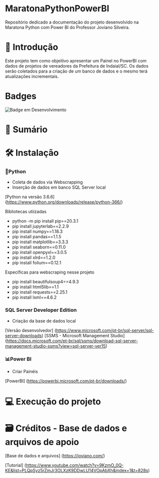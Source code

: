 # MaratonaPythonPowerBI
Repositório dedicado a documentação do projeto desenvolvido na Maratona Python com Power BI do Professor Joviano Silveira.

# 🎯 Introdução

Este projeto tem como objeitivo apresentar um Painel no PowerBI com dados de projetos de vereadores da Prefeitura de Indaial/SC. Os dados serão coletados para a criação de um banco de dados e o mesmo terá atualizações incrementais.

# Badges

![Badge em Desenvolvimento](http://img.shields.io/static/v1?label=STATUS&message=EM%20DESENVOLVIMENTO&color=GREEN&style=for-the-badge)


# 📍 Sumário

# 🛠️ Instalação

### 🐍Python
- Coleta de dados via Webscrapping
- Inserção de dados em banco SQL Server local

[Python na versão 3.6.6] (https://www.python.org/downloads/release/python-366/)

Bibliotecas utiizadas

- python -m pip install pip==20.3.1
- pip install jupyterlab==2.2.9
- pip install numpy==1.18.3
- pip install pandas==1.1.5
- pip install matplotlib==3.3.3
- pip install seaborn==0.11.0
- pip install openpyxl==3.0.5
- pip install xlrd==1.2.0
- pip install folium==0.12.1

Específicas para webscraping nesse projeto

- pip install beautifulsoup4==4.9.3
- pip install html5lib==1.1
- pip install requests==2.25.1
- pip install lxml==4.6.2


### SQL Server Developer Edition
- Criação da base de dados local

[Versão desenvolvedor] (https://www.microsoft.com/pt-br/sql-server/sql-server-downloads)
[SSMS - Microsoft Management Studio] (https://docs.microsoft.com/pt-br/sql/ssms/download-sql-server-management-studio-ssms?view=sql-server-ver15)


### 📊Power BI
- Criar Painéis

[PowerBI] (https://powerbi.microsoft.com/pt-br/downloads/)



# 💻 Execução do projeto


# 🗃️ Créditos - Base de dados e arquivos de apoio
[Base de dados e arquivos] (https://joviano.com/)

[Tutorial] (https://www.youtube.com/watch?v=9KzmO_0Q-KE&list=PLQpSyz5rZmJr3OLXzK9DDwLU14VOpAbXh&index=1&t=828s)
